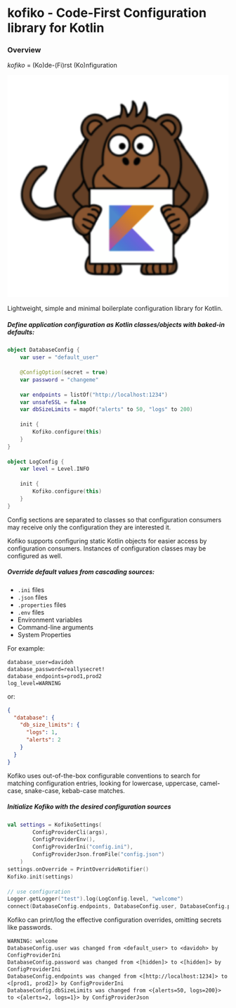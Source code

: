 # kofiko - Code-First Configuration library for Kotlin

### Overview

*kofiko* = (Ko)de-(Fi)rst (Ko)nfiguration

![](docs/kofiko-kotlin.png)

Lightweight, simple and minimal boilerplate configuration library for Kotlin.

##### Define application configuration as Kotlin classes/objects with baked-in defaults:

``` kotlin
object DatabaseConfig {
    var user = "default_user"

    @ConfigOption(secret = true)
    var password = "changeme"

    var endpoints = listOf("http://localhost:1234")
    var unsafeSSL = false
    var dbSizeLimits = mapOf("alerts" to 50, "logs" to 200)

    init {
        Kofiko.configure(this)
    }
}

object LogConfig {
    var level = Level.INFO

    init {
        Kofiko.configure(this)
    }
}
```

Config sections are separated to classes so that configuration consumers may 
receive only the configuration they are interested it.
   
Kofiko supports configuring static Kotlin objects for easier access by configuration consumers. 
Instances of configuration classes may be configured as well.


##### Override default values from cascading sources: 

* `.ini` files
* `.json` files
* `.properties` files
* `.env` files
* Environment variables
* Command-line arguments
* System Properties

For example:

```shell script
database_user=davidoh 
database_password=reallysecret! 
database_endpoints=prod1,prod2
log_level=WARNING
```

or:

``` json
{
  "database": {
    "db_size_limits": {
      "logs": 1,
      "alerts": 2
    }
  }
}
```

Kofiko uses out-of-the-box configurable conventions to search for matching configuration entries, 
looking for lowercase, uppercase, camel-case, snake-case, kebab-case matches.   

##### Initialize Kofiko with the desired configuration sources

```kotlin
val settings = KofikoSettings(
        ConfigProviderCli(args),
        ConfigProviderEnv(),
        ConfigProviderIni("config.ini"),
        ConfigProviderJson.fromFile("config.json")
    )
settings.onOverride = PrintOverrideNotifier()
Kofiko.init(settings)

// use configuration
Logger.getLogger("test").log(LogConfig.level, "welcome")
connect(DatabaseConfig.endpoints, DatabaseConfig.user, DatabaseConfig.password)
```

Kofiko can print/log the effective configuration overrides, omitting secrets like passwords.   
```
WARNING: welcome
DatabaseConfig.user was changed from <default_user> to <davidoh> by ConfigProviderIni
DatabaseConfig.password was changed from <[hidden]> to <[hidden]> by ConfigProviderIni
DatabaseConfig.endpoints was changed from <[http://localhost:1234]> to <[prod1, prod2]> by ConfigProviderIni
DatabaseConfig.dbSizeLimits was changed from <{alerts=50, logs=200}> to <{alerts=2, logs=1}> by ConfigProviderJson
```




